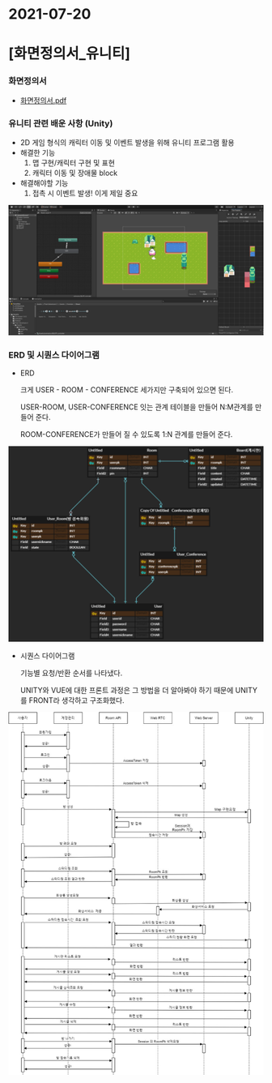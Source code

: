 # 2021-07-20

# [화면정의서_유니티]

### 화면정의서

-  [화면정의서.pdf](2021-07-20[화면정의서_유니티].assets\화면정의서.pdf) 

### 유니티 관련 배운 사항 (Unity)

- 2D 게임 형식의 캐릭터 이동 및 이벤트 발생을 위해 유니티 프로그램 활용
- 해결한 기능
  1. 맵 구현/캐릭터 구현 및 표현
  2. 캐릭터 이동 및 장애물 block
- 해결해야할 기능
  1. 접촉 시 이벤트 발생! 이게 제일 중요

![image-20210720222336893](2021-07-20[화면정의서_유니티].assets/image-20210720222336893.png)



### ERD 및 시퀀스 다이어그램

- ERD

  크게 USER - ROOM - CONFERENCE 세가지만 구축되어 있으면 된다.

  USER-ROOM, USER-CONFERENCE 잇는 관계 테이블을 만들어 N:M관계를 만들어 준다.

  ROOM-CONFERENCE가 만들어 질 수 있도록 1:N 관계를 만들어 준다.

![ERD](2021-07-20[화면정의서_유니티].assets/ERD.png)

- 시퀀스 다이어그램

  기능별 요청/반환 순서를 나타냈다.

  UNITY와 VUE에 대한 프론트 과정은 그 방법을 더 알아봐야 하기 때문에 UNITY를 FRONT라 생각하고 구조화했다.

  

![시퀀스](2021-07-20[화면정의서_유니티].assets/시퀀스.jpg)
